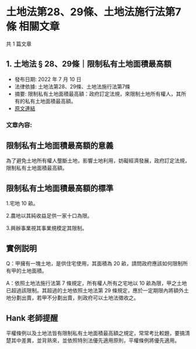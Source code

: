 # 土地法第28、29條、土地法施行法第7條 相關文章

共 1 篇文章

## 1. 土地法 § 28、29條｜限制私有土地面積最高額

- 發布日期: 2022 年 7 月 10 日
- 法律依據: 土地法第28、29條、土地法施行法第7條
- 摘要: 限制私有土地面積最高額：政府訂定法規，來限制土地所有權人，其所有的私有土地面積最高額。
- [原文連結](https://www.jasper-realestate.com/%e9%99%90%e5%88%b6%e7%a7%81%e6%9c%89%e5%9c%9f%e5%9c%b0%e9%9d%a2%e7%a9%8d%e6%9c%80%e9%ab%98%e9%a1%8d/)

### 文章內容:

## 限制私有土地面積最高額的意義

為了避免土地所有權人壟斷土地，影響土地利用，妨礙經濟發展，政府訂定法規，限制私有土地面積最高額。

## 限制私有土地面積最高額的標準

1.宅地 10 畝。

2.農地以其純收益足供一家十口為限。

3.興辦事業視其事業規模定其限制。

## 實例説明

Q：甲擁有一塊土地，是供住宅使用，其面積為 20 畝，請問政府應該如何限制所有甲的土地面積。

A：依照土地法施行法第 7 條規定，所有權人所有之宅地以 10 畝為限，甲之土地已超過該限制。其超過的土地依照土地法第 29 條規定，應於一定期限內將額外土地分劃出賣，若甲不分劃出賣，則政府可以土地法徵收之。

## Hank 老師提醒

平權條例以及土地法皆有限制私有土地面積最高額之規定，常常考比較題，要搞清楚其中差異，並背熟來，並依照特別法優先適用原則，平權條例將優先適用。